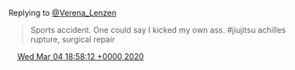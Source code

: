 Replying to [@Verena\_Lenzen](https://twitter.com/Verena_Lenzen/status/1235275543458742277)

> Sports accident\. One could say I kicked my own ass\. \#jiujitsu achilles rupture, surgical repair

<img src="../../media/tweet.ico" width="12" /> [Wed Mar 04 18:58:12 +0000 2020](https://twitter.com/DromerDenker/status/1235278389143105537)